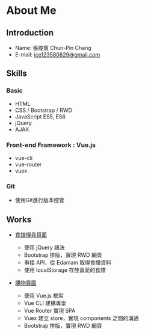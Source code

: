# About Me

## Introduction
* Name: 張峻賓 Chun-Pin Chang
* E-mail: ice123580629@gmail.com

## Skills

### Basic
* HTML
* CSS / Bootstrap / RWD
* JavaScript ES5, ES6
* jQuery
* AJAX

### Front-end Framework : Vue.js
* vue-cli
* vue-router
* vuex

### Git
* 使用Git進行版本控管

## Works
* [食譜搜尋頁面](https://determined-archimedes-060e8f.netlify.com/)
  * 使用 jQuery 語法
  * Bootstrap 排版，實現 RWD 網頁
  * 串接 API，從 Edamam 取得食譜資料
  * 使用 localStorage 存放喜愛的食譜

* [購物頁面](http://chunpin-vuejs.s3-website-ap-northeast-1.amazonaws.com/)
  * 使用 Vue.js 框架
  * Vue CLI 建構專案
  * Vue Router 實現 SPA
  * Vuex 建立 store，實現 components 之間的溝通
  * Bootstrap 排版，實現 RWD 網頁
 
